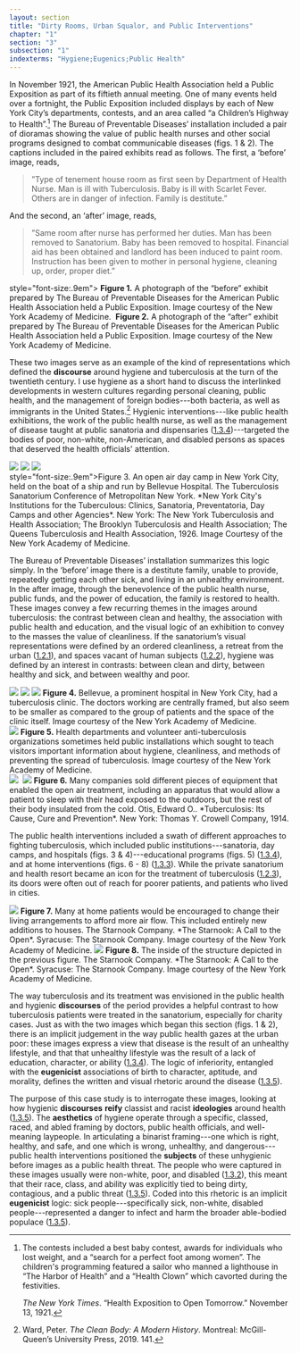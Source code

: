 ```yaml
---
layout: section
title: "Dirty Rooms, Urban Squalor, and Public Interventions"
chapter: "1"
section: "3"
subsection: "1"
indexterms: "Hygiene;Eugenics;Public Health"
---
```


In November 1921, the American Public Health Association held a Public Exposition as part of its fiftieth annual meeting. One of many events held over a fortnight, the Public Exposition included displays by each of New York City’s departments, contests, and an area called “a Children’s Highway to Health”.[^fn1] The Bureau of Preventable Diseases’ installation included a pair of dioramas showing the value of public health nurses and other social programs designed to combat communicable diseases (figs. 1 & 2). The captions included in the paired exhibits read as follows. The first, a ‘before’ image, reads,

>”Type of tenement house room as first seen by Department of Health Nurse. Man is ill with Tuberculosis. Baby is ill with Scarlet Fever. Others are in danger of infection. Family is destitute.”

And the second, an ‘after’ image, reads,

>”Same room after nurse has performed her duties. Man has been removed to Sanatorium. Baby has been removed to hospital. Financial aid has been obtained and landlord has been induced to paint room. Instruction has been given to mother in personal hygiene, cleaning up, order, proper diet.”

<div class="caption-font"> style="font-size:.9em"><img id="FirstHealthExposition_1921_0002-=lg-4FirstHealthExposition_1921_0002.jpg">
<b>Figure 1.</b> A photograph of the “before” exhibit prepared by The Bureau of Preventable Diseases for the American Public Health Association held a Public Exposition. Image courtesy of the New York Academy of Medicine.

<img id="FirstHealthExposition_1921_0001-=lg-4FirstHealthExposition_1921_0001.jpg">
<b>Figure 2.</b> A photograph of the “after” exhibit prepared by The Bureau of Preventable Diseases for the American Public Health Association held a Public Exposition. Image courtesy of the New York Academy of Medicine.</div>

These two images serve as an example of the kind of representations which defined the <span data-tooltip aria-haspopup="true" class="has-tip" data-disable-hover="false" tabindex="1" data-title="Discourse refers to a scholarly conversation which occurs in a field of knowledge production. I use it in a Foucauldian sense, to convey the agreed upon modes and objects of discussion which are taken for granted in a community or scholarly field."><b>discourse</b></span> around hygiene and tuberculosis at the turn of the twentieth century. I use hygiene as a short hand to discuss the interlinked developments in western cultures regarding personal cleaning, public health, and the management of foreign bodies---both bacteria, as well as immigrants in the United States.[^fn2] Hygienic interventions---like public health exhibitions, the work of the public health nurse, as well as the management of disease taught at public sanatoria and dispensaries (<a href="{{ site.baseurl }}/dissertation/1_3_4">1.3.4</a>)---targeted the bodies of poor, non-white, non-American, and disabled persons as spaces that deserved the health officials' attention. 

<img id="TubSanConf_1926_0002" class="opaque image-large" src="{{ site.baseurl }}/assets/img/TubSanConf_1926_0002_full.jpg">

<img id="TubSanConf_1926_0002" class="transparent image-large" src="{{ site.baseurl }}/assets/img/TubSanConf_1926_0002.jpg">

<img id="TubSanConf_1926_0002" class="partially-opaque image-large" src="{{ site.baseurl }}/assets/img/TubSanConf_1926_0002_partial.jpg">

<div class="caption-font"> style="font-size:.9em"></b>Figure 3.</b> An open air day camp in New York City, held on the boat of a ship and run by Bellevue Hospital. The Tuberculosis Sanatorium Conference of Metropolitan New York. *New York City's Institutions for the Tuberculous: Clinics, Sanatoria, Preventatoria, Day Camps and other Agencies*. New York: The New York Tuberculosis and Health Association; The Brooklyn Tuberculosis and Health Association; The Queens Tuberculosis and Health Association, 1926. Image Courtesy of the New York Academy of Medicine.</div>

The Bureau of Preventable Diseases’ installation summarizes this logic simply. In the ‘before’ image there is a destitute family, unable to provide, repeatedly getting each other sick, and living in an unhealthy environment. In the after image, through the benevolence of the public health nurse, public funds, and the power of education, the family is restored to health. These images convey a few recurring themes in the images around tuberculosis: the contrast between clean and healthy, the association with public health and education, and the visual logic of an exhibition to convey to the masses the value of cleanliness. If the sanatorium’s visual representations were defined by an ordered cleanliness, a retreat from the urban (<a href="{{ site.baseurl }}/dissertation/1_2_1">1.2.1</a>), and spaces vacant of human subjects (<a href="{{ site.baseurl }}/dissertation/1_2_2">1.2.2</a>), hygiene was defined by an interest in contrasts: between clean and dirty, between healthy and sick, and between wealthy and poor.

<div class="card-container-horizontal caption-font float-right half-width-image"><div class="card-container-horizontal-content"><img id="TubSanConf_1926_0001" class="opaque" src="{{ site.baseurl }}/assets/img/TubSanConf_1926_0001_full.jpg">

<img id="TubSanConf_1926_0001" class="transparent" src="{{ site.baseurl }}/assets/img/TubSanConf_1926_0001.jpg">

<img id="TubSanConf_1926_0001" class="partially-opaque" src="{{ site.baseurl }}/assets/img/TubSanConf_1926_0001_partial.jpg">
<b>Figure 4.</b> Bellevue, a prominent hospital in New York City, had a tuberculosis clinic. The doctors working are centrally framed, but also seem to be smaller as compared to the group of patients and the space of the clinic itself. Image courtesy of the New York Academy of Medicine.</div>

<div class="card-container-horizontal-content"><img id="PubHealthExhibitions_0001" src="{{ site.baseurl }}/assets/img/PubHealthExhibitions_0001.jpg">
<b>Figure 5.</b> Health departments and volunteer anti-tuberculosis organizations sometimes held public installations which sought to teach visitors important information about hygiene, cleanliness, and methods of preventing the spread of tuberculosis. Image courtesy of the New York Academy of Medicine.</div>

<div class="card-container-horizontal-content"><img id="Otis_TuberculosisItsCauseCurea_1914_154" class="opaque" src="{{ site.baseurl }}/assets/img/Otis_TuberculosisItsCauseCurea_1914_154_full.jpg">

<img id="Otis_TuberculosisItsCauseCurea_1914_154=-2Otis_TuberculosisItsCauseCurea_1914_154.jpg">

<img id="Otis_TuberculosisItsCauseCurea_1914_154" class="partially-opaque" src="{{ site.baseurl }}/assets/img/Otis_TuberculosisItsCauseCurea_1914_154_partial.jpg">
<b>Figure 6.</b> Many companies sold different pieces of equipment that enabled the open air treatment, including an apparatus that would allow a patient to sleep with their head exposed to the outdoors, but the rest of their body insulated from the cold. Otis, Edward O.. *Tuberculosis: Its Cause, Cure and Prevention*. New York: Thomas Y. Crowell Company, 1914.</div>
</div>

The public health interventions included a swath of different approaches to fighting tuberculosis, which included public institutions---sanatoria, day camps, and hospitals (figs. 3 & 4)---educational programs (figs. 5) (<a href="{{ site.baseurl }}/dissertation/1_3_4">1.3.4</a>), and at home interventions (figs. 6 - 8) (<a href="{{ site.baseurl }}/dissertation/1_3_3">1.3.3</a>). While the private sanatorium and health resort became an icon for the treatment of tuberculosis (<a href="{{ site.baseurl }}/dissertation/1_2_3">1.2.3</a>), its doors were often out of reach for poorer patients, and patients who lived in cities. 

<div class="card float-right caption-font half-width-image"><img id="Starnook_0002" src="{{ site.baseurl }}/assets/img/Starnook_0002.jpg">
<b>Figure 7.</b> Many at home patients would be encouraged to change their living arrangements to afford more air flow. This included entirely new additions to houses. The Starnook Company. *The Starnook: A Call to the Open*. Syracuse: The Starnook Company. Image courtesy of the New York Academy of Medicine.

<img id="Starnook_0001" src="{{ site.baseurl }}/assets/img/Starnook_0001.jpg">
<b>Figure 8.</b> The inside of the structure depicted in the previous figure. The Starnook Company. *The Starnook: A Call to the Open*. Syracuse: The Starnook Company. Image courtesy of the New York Academy of Medicine.

</div>

The way tuberculosis and its treatment was envisioned in the public health and hygienic <span data-tooltip aria-haspopup="true" class="has-tip" data-disable-hover="false" tabindex="1" data-title="Discourse refers to a scholarly conversation which occurs in a field of knowledge production. I use it in a Foucauldian sense, to convey the agreed upon modes and objects of discussion which are taken for granted in a community or scholarly field."><b>discourses</b></span> of the period provides a helpful contrast to how tuberculosis patients were treated in the sanatorium, especially for charity cases. Just as with the two images which began this section (figs. 1 & 2), there is an implicit judgement in the way public health gazes at the urban poor: these images express a view that disease is the result of an unhealthy lifestyle, and that that unhealthy lifestyle was the result of a lack of education, character, or ability (<a href="{{ site.baseurl }}/dissertation/1_3_4">1.3.4</a>). The logic of inferiority, entangled with the <span data-tooltip aria-haspopup="true" class="has-tip" data-disable-hover="false" tabindex="1" data-title="Eugenics refers to a way of thinking that thinks that human society can bettered by selective reproduction. A deeply racist concept, eugenicists forwarded the procreation of white subjects while sterilizing, denying healthcare to, and outwardly killing populations thought to be of a danger to the social order."><b>eugenicist</b></span> associations of birth to character, aptitude, and morality, defines the written and visual rhetoric around the disease (<a href="{{ site.baseurl }}/dissertation/1_3_5">1.3.5</a>).

The purpose of this case study is to interrogate these images, looking at how hygienic <span data-tooltip aria-haspopup="true" class="has-tip" data-disable-hover="false" tabindex="1" data-title="Discourse refers to a scholarly conversation which occurs in a field of knowledge production. I use it in a Foucauldian sense, to convey the agreed upon modes and objects of discussion which are taken for granted in a community or scholarly field."><b>discourses</b></span> <span data-tooltip aria-haspopup="true" class="has-tip" data-disable-hover="false" tabindex="1" data-title="I use the term reify to refer to the ways that knowledge systems produce tangible, real world effects."><b>reify</b></span> classist and racist <span data-tooltip aria-haspopup="true" class="has-tip" data-disable-hover="false" tabindex="1" data-title="Ideology refers to a generally agreed upon understanding of a phenomenon or cultural idea. Ideologies are like the air we breathe, in that they are pervasive and difficult to see without some framework to understand them."><b>ideologies</b></span> around health (<a href="{{ site.baseurl }}/dissertation/1_3_5">1.3.5</a>). The <span data-tooltip aria-haspopup="true" class="has-tip" data-disable-hover="false" tabindex="1" data-title="The term research subject refers to a human person who has been ingested into a research program, and whose identity, personhood, and body have become the focus of a research program. I think of the subject in a Foucauldian sense: The 'subject' is a pun on the monarchal subject, someone who has no agency under the spectacular power of the sovereign. In this case it the subject lacks agency in relation to the researcher studying them."><b>aesthetics</b></span> of hygiene operate through a specific, classed, raced, and abled framing by doctors, public health officials, and well-meaning laypeople. In articulating a binarist framing---one which is right, healthy, and safe, and one which is wrong, unhealthy, and dangerous---public health interventions positioned the <span data-tooltip aria-haspopup="true" class="has-tip" data-disable-hover="false" tabindex="1" data-title="The term research subject refers to a human person who has been ingested into a research program, and whose identity, personhood, and body have become the focus of a research program. I think of the subject in a Foucauldian sense: The 'subject' is a pun on the monarchal subject, someone who has no agency under the spectacular power of the sovereign. In this case it the subject lacks agency in relation to the researcher studying them."><b>subjects</b></span> of these unhygienic before images as a public health threat. The people who were captured in these images usually were non-white, poor, and disabled (<a href="{{ site.baseurl }}/dissertation/1_3_2">1.3.2</a>), this meant that their race, class, and ability was explicitly tied to being dirty, contagious, and a public threat (<a href="{{ site.baseurl }}/dissertation/1_3_5">1.3.5</a>). Coded into this rhetoric is an implicit <span data-tooltip aria-haspopup="true" class="has-tip" data-disable-hover="false" tabindex="1" data-title="Eugenics refers to a way of thinking that thinks that human society can bettered by selective reproduction. A deeply racist concept, eugenicists forwarded the procreation of white subjects while sterilizing, denying healthcare to, and outwardly killing populations thought to be of a danger to the social order."><b>eugenicist</b></span> logic: sick people---specifically sick, non-white, disabled people---represented a danger to infect and harm the broader able-bodied populace (<a href="{{ site.baseurl }}/dissertation/1_3_5">1.3.5</a>).

<div class="style-divider">
 	<div class="line"></div>
</div>

[^fn1]: The contests included a best baby contest, awards for individuals who lost weight, and a “search for a perfect foot among women”. The children's programming featured a sailor who manned a lighthouse in “The Harbor of Health” and a “Health Clown” which cavorted during the festivities.
	
	*The New York Times*. “Health Exposition to Open Tomorrow.” November 13, 1921.

[^fn2]: Ward, Peter. *The Clean Body: A Modern History*. Montreal: McGill-Queen’s University Press, 2019. 141.